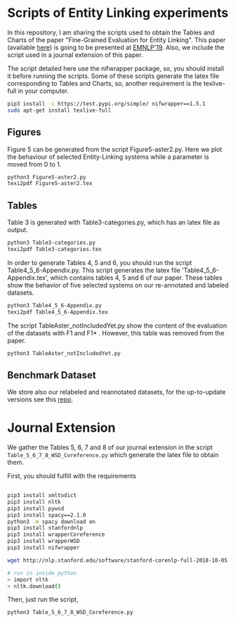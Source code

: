 
# Scripts of Entity Linking experiments

In this repository, I am sharing the scripts used to obtain the Tables and Charts of the paper "Fine-Grained Evaluation for Entity Linking". This paper (available [here](http://aidanhogan.com/docs/fine_grained_entity_linking.pdf)) is going to be presented at [EMNLP'19](https://www.emnlp-ijcnlp2019.org). Also, we include the script used in a journal extension of this paper.

The script detailed here use the nifwrapper package, so, you should install it before running the scripts. Some of these scripts generate the latex file corresponding to Tables and Charts, so, another requirement is the texlive-full in your computer.
```sh
pip3 install -i https://test.pypi.org/simple/ nifwrapper==1.5.1
sudo apt-get install texlive-full
```

## Figures

Figure 5 can be generated from the script Figure5-aster2.py. Here we plot the behaviour of selected Entity-Linking systems while a parameter is moved from 0 to 1. 

```sh
python3 Figure5-aster2.py
texi2pdf Figure5-aster2.tex
```

## Tables
Table 3 is generated with Table3-categories.py, which has an latex file as output.
```sh
python3 Table3-categories.py
texi2pdf Table3-categories.tex
```

In order to generate Tables 4, 5 and 6, you should run the script Table4_5_6-Appendix.py. This script generates the latex file 'Table4_5_6-Appendix.tex', which contains tables 4, 5 and 6 of our paper. These tables show the behavior of five selected systems on our re-annotated and labeled datasets.
```sh
python3 Table4_5_6-Appendix.py
texi2pdf Table4_5_6-Appendix.tex
```
The script TableAster_notIncludedYet.py show the content of the evaluation of the datasets with F1 and F1* . However, this table was removed from the paper.
```sh
python3 TableAster_notIncludedYet.py
```

## Benchmark Dataset
We store also our relabeled and reannotated datasets, for the up-to-update versions see this [repo](https://github.com/henryrosalesmendez/categorized_EMNLP_datasets).




# Journal Extension

We gather the Tables 5, 6, 7 and 8 of our journal extension in the script ```Table_5_6_7_8_WSD_Coreference.py``` which generate the latex file to obtain them. 

First, you should fulfill with the requirements

```bash
 
pip3 install xmltodict
pip3 install nltk
pip3 install pywsd
pip3 install spacy==2.1.0
python3 -m spacy download en
pip3 install stanfordnlp
pip3 install wrapperCoreference
pip3 install wrapperWSD
pip3 install nifwrapper

wget http://nlp.stanford.edu/software/stanford-corenlp-full-2018-10-05.zip

# run in inside python
> import nltk
> nltk.download()
```
Then, just run the script,
```bash
python3 Table_5_6_7_8_WSD_Coreference.py
```
